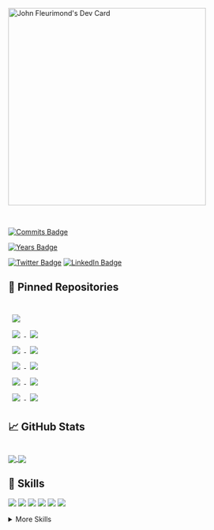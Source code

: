 <a href="https://app.daily.dev/freshxvisuals"><img src="https://api.daily.dev/devcards/4a536c6de6cd497485c595fdc6dc84b2.png?r=0qw" width="400" alt="John Fleurimond's Dev Card"/></a>

<br>

[![Commits Badge](https://badges.strrl.dev/commits/yearly/JOHNFLEURIMOND)](https://badges.strrl.dev)

[![Years Badge](https://badges.strrl.dev/years/JOHNFLEURIMOND)](https://badges.strrl.dev)

[![Twitter Badge](https://img.shields.io/badge/Twitter-Profile-informational?style=flat&logo=twitter&logoColor=white&color=1CA2F1)](https://twitter.com/tcodemonger)
[![LinkedIn Badge](https://img.shields.io/badge/LinkedIn-Profile-informational?style=flat&logo=linkedin&logoColor=white&color=0D76A8)](https://www.linkedin.com/in/john-fleurimond/)


## 📌 Pinned Repositories



<br>

<a href="https://github.com/JOHNFLEURIMOND/FantasyFootball">
  <img align="center" style="margin:0.5rem" src="https://github-readme-stats.vercel.app/api/pin/?username=JOHNFLEURIMOND&repo=FantasyFootball&title_color=ffffff&text_color=c9cacc&icon_color=4AB197&bg_color=1A2B34" />
</a>
<br>


<a href="https://github.com/JOHNFLEURIMOND/MERNStackForm">
  <img align="center" style="margin:0.5rem" src="https://github-readme-stats.vercel.app/api/pin/?username=JOHNFLEURIMOND&repo=MERNStackForm&title_color=ffffff&text_color=c9cacc&icon_color=4AB197&bg_color=1A2B34" />
</a>

<a href="https://github.com/JOHNFLEURIMOND/Redux-earthquake-api-appt">
  <img align="center" style="margin:0.5rem" src="https://github-readme-stats.vercel.app/api/pin/?username=JOHNFLEURIMOND&repo=Redux-earthquake-api-app&title_color=ffffff&text_color=c9cacc&icon_color=4AB197&bg_color=1A2B34" />
</a>
<br>


<a href="https://github.com/JOHNFLEURIMOND/React-API-Chart-JS">
  <img align="center" style="margin:0.5rem" src="https://github-readme-stats.vercel.app/api/pin/?username=JOHNFLEURIMOND&repo=React-API-Chart-JS&title_color=ffffff&text_color=c9cacc&icon_color=4AB197&bg_color=1A2B34" />
</a>
<a href="https://github.com/JOHNFLEURIMOND/StarWarsFilmApi">
  <img align="center" style="margin:0.5rem" src="https://github-readme-stats.vercel.app/api/pin/?username=JOHNFLEURIMOND&repo=StarWarsFilmApp&title_color=ffffff&text_color=c9cacc&icon_color=4AB197&bg_color=1A2B34" />
</a>
<br>

<a href="https://github.com/JOHNFLEURIMOND/ReactReduxToDoList">
  <img align="center" style="margin:0.5rem" src="https://github-readme-stats.vercel.app/api/pin/?username=JOHNFLEURIMOND&repo=ReactReduxToDoList&title_color=ffffff&text_color=c9cacc&icon_color=4AB197&bg_color=1A2B34" />
</a>
<a href="https://github.com/JOHNFLEURIMOND/Marvel-API-Redux-Character-App">
  <img align="center" style="margin:0.5rem" src="https://github-readme-stats.vercel.app/api/pin/?username=JOHNFLEURIMOND&repo=Marvel-API-Redux-Character-App&title_color=ffffff&text_color=c9cacc&icon_color=4AB197&bg_color=1A2B34" />
</a>
<br>
<a href="https://github.com/JOHNFLEURIMOND/itinerary-list">
  <img align="center" style="margin:0.5rem" src="https://github-readme-stats.vercel.app/api/pin/?username=JOHNFLEURIMOND&repo=itinerary-list&title_color=ffffff&text_color=c9cacc&icon_color=4AB197&bg_color=1A2B34" />
</a>
<a href="https://github.com/JOHNFLEURIMOND/MysqlExpressReactNode">
  <img align="center" style="margin:0.5rem" src="https://github-readme-stats.vercel.app/api/pin/?username=JOHNFLEURIMOND&repo=MysqlExpressReactNode&title_color=ffffff&text_color=c9cacc&icon_color=4AB197&bg_color=1A2B34" />
</a>
<br>
<a href="https://github.com/JOHNFLEURIMOND/React-Typescript-Pokemon-Redux">
  <img align="center" style="margin:0.5rem" src="https://github-readme-stats.vercel.app/api/pin/?username=JOHNFLEURIMOND&repo=React-Typescript-Pokemon-Redux&title_color=ffffff&text_color=c9cacc&icon_color=4AB197&bg_color=1A2B34" />
</a>

<a href="https://github.com/JOHNFLEURIMOND/PassportReactExpressNode">
  <img align="center" style="margin:0.5rem" src="https://github-readme-stats.vercel.app/api/pin/?username=JOHNFLEURIMOND&repo=PassportReactExpressNode&title_color=ffffff&text_color=c9cacc&icon_color=4AB197&bg_color=1A2B34" />
</a>


## &#x1f4c8; GitHub Stats

<br>

<a href="https://github.com/anuraghazra/github-readme-stats">
  <img align="center" src="https://github-readme-stats.vercel.app/api?username=JOHNFLEURIMOND&theme=radical" />
</a>
<a href="https://github.com/anuraghazra/github-readme-stats">
  <img align="center" src="https://github-readme-stats.vercel.app/api/top-langs/?username=JOHNFLEURIMOND&theme=radical" />
</a>

## 💼 Skills

![](https://img.shields.io/badge/Code-React-informational?style=flat&logo=react&logoColor=white&color=4AB197)
![](https://img.shields.io/badge/Code-Redux-informational?style=flat&logo=Redux&logoColor=white&color=4AB197)
![](https://img.shields.io/badge/Code-JavaScript-informational?style=flat&logo=JavaScript&logoColor=white&color=4AB197)
![](https://img.shields.io/badge/Code-TypeScript-informational?style=flat&logo=TypeScript&logoColor=white&color=4AB197)
![](https://img.shields.io/badge/Code-MongoDB-informational?style=flat&logo=MongoDB&logoColor=white&color=4AB197)
![](https://img.shields.io/badge/Code-MySQL-informational?style=flat&logo=MySQL&logoColor=white&color=4AB197)

<details>
<summary>More Skills</summary>
<br>

![](https://img.shields.io/badge/Style-CSS-informational?style=flat&logo=css3&logoColor=white&color=4AB197)
![](https://img.shields.io/badge/Style-Sass-informational?style=flat&logo=Sass&logoColor=white&color=4AB197)
![](https://img.shields.io/badge/Style-Stylus-informational?style=flat&logo=Stylus&logoColor=white&color=4AB197)

<br>

![](https://img.shields.io/badge/Test-Jest-informational?style=flat&logo=jest&logoColor=white&color=4AB197)

<br>

![](https://img.shields.io/badge/Tools-Netlify-informational?style=flat&logo=netlify&logoColor=white&color=4AB197)
![](https://img.shields.io/badge/Tools-NPM-informational?style=flat&logo=npm&logoColor=white&color=4AB197)
![](https://img.shields.io/badge/Tools-Postman-informational?style=flat&logo=Postman&logoColor=white&color=4AB197)
![](https://img.shields.io/badge/Tools-Photoshop-informational?style=flat&logo=Adobe-Photoshop&logoColor=white&color=4AB197)
![](https://img.shields.io/badge/Tools-Illustrator-informational?style=flat&logo=Adobe-Illustrator&logoColor=white&color=4AB197)
![](https://img.shields.io/badge/Tools-AdobeXD-informational?style=flat&logo=Adobe-XD&logoColor=white&color=4AB197)
![](https://img.shields.io/badge/Tools-GitHub-informational?style=flat&logo=GitHub&logoColor=white&color=4AB197)
![](https://img.shields.io/badge/Tools-GitLab-informational?style=flat&logo=GitLab&logoColor=white&color=4AB197)
![](https://img.shields.io/badge/Tools-Bitbucket-informational?style=flat&logo=Bitbucket&logoColor=white&color=4AB197)
![](https://img.shields.io/badge/Tools-Jira-informational?style=flat&logo=Jira-Software&logoColor=white&color=4AB197)

</details>

<br>
<!--
**JOHNFLEURIMOND/JOHNFLEURIMOND** is a ✨ _special_ ✨ repository because its `README.md` (this file) appears on your GitHub profile.

Here are some ideas to get you started:

- 🔭 I’m currently working on ...
- 🌱 I’m currently learning ...
- 👯 I’m looking to collaborate on ...
- 🤔 I’m looking for help with ...
- 💬 Ask me about ...
- 📫 How to reach me: ...
- 😄 Pronouns: ...
- ⚡ Fun fact: ...
  -->
